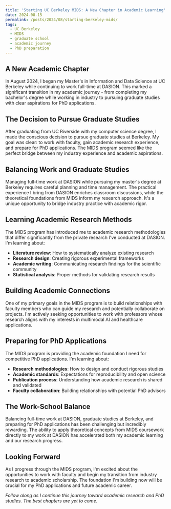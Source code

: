 ```yaml
---
title: 'Starting UC Berkeley MIDS: A New Chapter in Academic Learning'
date: 2024-08-15
permalink: /posts/2024/08/starting-berkeley-mids/
tags:
  - UC Berkeley
  - MIDS
  - graduate school
  - academic journey
  - PhD preparation
---
```


## A New Academic Chapter

In August 2024, I began my Master's in Information and Data Science at UC Berkeley while continuing to work full-time at DASION. This marked a significant transition in my academic journey - from completing my bachelor's degree while working in industry to pursuing graduate studies with clear aspirations for PhD applications.

## The Decision to Pursue Graduate Studies

After graduating from UC Riverside with my computer science degree, I made the conscious decision to pursue graduate studies at Berkeley. My goal was clear: to work with faculty, gain academic research experience, and prepare for PhD applications. The MIDS program seemed like the perfect bridge between my industry experience and academic aspirations.

## Balancing Work and Graduate Studies

Managing full-time work at DASION while pursuing my master's degree at Berkeley requires careful planning and time management. The practical experience I bring from DASION enriches classroom discussions, while the theoretical foundations from MIDS inform my research approach. It's a unique opportunity to bridge industry practice with academic rigor.

## Learning Academic Research Methods

The MIDS program has introduced me to academic research methodologies that differ significantly from the private research I've conducted at DASION. I'm learning about:
- **Literature review**: How to systematically analyze existing research
- **Research design**: Creating rigorous experimental frameworks
- **Academic writing**: Communicating research findings for the scientific community
- **Statistical analysis**: Proper methods for validating research results

## Building Academic Connections

One of my primary goals in the MIDS program is to build relationships with faculty members who can guide my research and potentially collaborate on projects. I'm actively seeking opportunities to work with professors whose research aligns with my interests in multimodal AI and healthcare applications.

## Preparing for PhD Applications

The MIDS program is providing the academic foundation I need for competitive PhD applications. I'm learning about:
- **Research methodologies**: How to design and conduct rigorous studies
- **Academic standards**: Expectations for reproducibility and open science
- **Publication process**: Understanding how academic research is shared and validated
- **Faculty collaboration**: Building relationships with potential PhD advisors

## The Work-School Balance

Balancing full-time work at DASION, graduate studies at Berkeley, and preparing for PhD applications has been challenging but incredibly rewarding. The ability to apply theoretical concepts from MIDS coursework directly to my work at DASION has accelerated both my academic learning and our research progress.

## Looking Forward

As I progress through the MIDS program, I'm excited about the opportunities to work with faculty and begin my transition from industry research to academic scholarship. The foundation I'm building now will be crucial for my PhD applications and future academic career.

*Follow along as I continue this journey toward academic research and PhD studies. The best chapters are yet to come.*
